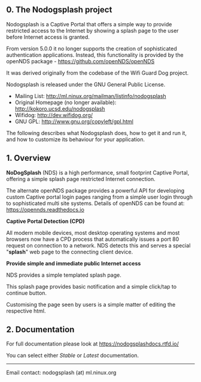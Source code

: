 ## 0. The Nodogsplash project

Nodogsplash is a Captive Portal that offers a simple way to provide restricted access to the Internet by showing a splash page to the user before Internet access is granted.

From version 5.0.0 it no longer supports the creation of sophisticated authentication applications. Instead, this functionality is provided by the openNDS package - https://github.com/openNDS/openNDS

It was derived originally from the codebase of the Wifi Guard Dog project.

Nodogsplash is released under the GNU General Public License.

* Mailing List: http://ml.ninux.org/mailman/listinfo/nodogsplash
* Original Homepage (no longer available): http://kokoro.ucsd.edu/nodogsplash
* Wifidog: http://dev.wifidog.org/
* GNU GPL: http://www.gnu.org/copyleft/gpl.html

The following describes what Nodogsplash does, how to get it and run it, and
how to customize its behaviour for your application.

## 1. Overview

**NoDogSplash** (NDS) is a high performance, small footprint Captive Portal, offering a simple splash page restricted Internet connection.

The alternate openNDS package provides a powerful API for developing custom Captive portal login pages ranging from a simple user login through to sophisticated multi site systems.
Details of openNDS can be found at:
https://opennds.readthedocs.io

**Captive Portal Detection (CPD)**

 All modern mobile devices, most desktop operating systems and most browsers now have a CPD process that automatically issues a port 80 request on connection to a network. NDS detects this and serves a special "**splash**" web page to the connecting client device.

**Provide simple and immediate public Internet access**

 NDS provides a simple templated splash page.

 This splash page provides basic notification and a simple click/tap to continue button.

  Customising the page seen by users is a simple matter of editing the respective html.

## 2. Documentation

For full documentation please look at https://nodogsplashdocs.rtfd.io/

You can select either *Stable* or *Latest* documentation.

---

Email contact: nodogsplash (at) ml.ninux.org
